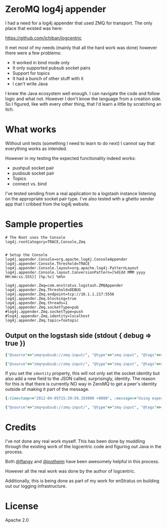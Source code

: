 # ZeroMQ log4j appender

I had a need for a log4j appender that used ZMQ for transport. The only place that existed was here:

https://github.com/ichiban/logcentric

It met most of my needs (mainly that all the hard work was done) however there were a few problems:

- It worked in bind mode only
- It only supported pubsub socket pairs
- Support for topics
- It had a bunch of other stuff with it
- I can't write Java

I knew the Java ecosystem well enough. I can navigate the code and follow logic and what not. However I don't know the language from a creation side. So I figured, like with every other thing, that I'd learn a little by scratching an itch.

# What works
Without unit tests (something I need to learn to do next) I cannot say that everything works as intended.

However in my testing the expected functionality indeed works:

- pushpull socket pair
- pusbsub socket pair
- Topics
- connect vs. bind

I've tested sending from a real application to a logstash instance listening on the appropriate socket pair type. I've also tested with a ghetto sender app that I cribbed from the log4j website.

# Sample properties

```
# The Root uses the Console
log4j.rootCategory=TRACE,Console,Zmq


# Setup the Console
log4j.appender.Console=org.apache.log4j.ConsoleAppender
log4j.appender.Console.Threshold=TRACE
log4j.appender.Console.layout=org.apache.log4j.PatternLayout
log4j.appender.Console.layout.ConversionPattern=[%d{dd MMM yyyy HH:mm:ss.SSS}] [%p.%c] %m%n

log4j.appender.Zmq=com.enstratus.logstash.ZMQAppender
log4j.appender.Zmq.Threshold=DEBUG
log4j.appender.Zmq.endpoint=tcp://10.1.1.217:5556
log4j.appender.Zmq.blocking=true
log4j.appender.Zmq.threads=1
log4j.appender.Zmq.socketType=pub
#log4j.appender.Zmq.socketType=push
#log4j.appender.Zmq.identity=localhost
log4j.appender.Zmq.topic=footopic
```

## Output on the logstash side (stdout { debug => true })

```ruby
{"@source"=>"zmq+pubsub://zmq-input/", "@type"=>"zmq-input", "@tags"=>[], "@fields"=>{"fqn"=>"org.apache.log4j.Category", "log"=>"foo.Log4jExample", "time"=>1333573229115, "level"=>"DEBUG", "msg"=>"Hello this is an debug message", "thread"=>"main", "info"=>{"file"=>"Log4jExample.java", "clazz"=>"foo.Log4jExample", "method"=>"main", "line"=>"17"}, "mdc"=>{}}, "@timestamp"=>"2012-04-04T21:00:29.150000Z", "@source_host"=>"zmq-input", "@source_path"=>"/", "@message"=>"{\"fqn\":\"org.apache.log4j.Category\",\"log\":\"foo.Log4jExample\",\"time\":1333573229115,\"level\":\"DEBUG\",\"msg\":\"Hello this is an debug message\",\"thread\":\"main\",\"info\":{\"file\":\"Log4jExample.java\",\"clazz\":\"foo.Log4jExample\",\"method\":\"main\",\"line\":\"17\"},\"mdc\":{}}"}

{"@source"=>"zmq+pubsub://zmq-input/", "@type"=>"zmq-input", "@tags"=>[], "@fields"=>{"fqn"=>"org.apache.log4j.Category", "log"=>"foo.Log4jExample", "time"=>1333573229146, "level"=>"INFO", "msg"=>"Hello this is an info message", "thread"=>"main", "info"=>{"file"=>"Log4jExample.java", "clazz"=>"foo.Log4jExample", "method"=>"main", "line"=>"18"}, "mdc"=>{}}, "@timestamp"=>"2012-04-04T21:00:29.169000Z", "@source_host"=>"zmq-input", "@source_path"=>"/", "@message"=>"{\"fqn\":\"org.apache.log4j.Category\",\"log\":\"foo.Log4jExample\",\"time\":1333573229146,\"level\":\"INFO\",\"msg\":\"Hello this is an info message\",\"thread\":\"main\",\"info\":{\"file\":\"Log4jExample.java\",\"clazz\":\"foo.Log4jExample\",\"method\":\"main\",\"line\":\"18\"},\"mdc\":{}}"}
```

If you set the `identity` property, this will not only set the socket identity but also add a new field to the JSON called, surprisingly, identity. The reason for this is that there is currently NO way in ZeroMQ to get a peer's identity outside of making it part of the message.

```ruby
{:timestamp=>"2012-04-05T15:39:59.193000 +0000", :message=>"Using experimental plugin 'zeromq'. This plugin is untested and may change in the future. For more information about plugin statuses, see http://logstash.net/docs/1.1.0.1/plugin-status ", :level=>:warn}{"@source"=>"zmq+pubsub://zmq-input/", "@type"=>"zmq-input", "@tags"=>[], "@fields"=>{"fqn"=>"org.apache.log4j.Category", "log"=>"foo.Log4jExample", "time"=>1333640489005, "level"=>"DEBUG", "msg"=>"Hello this is an debug message", "thread"=>"main", "info"=>{"file"=>"Log4jExample.java", "clazz"=>"foo.Log4jExample", "method"=>"main", "line"=>"17"}, "mdc"=>{}, "identity"=>"worker-e"}, "@timestamp"=>"2012-04-05T15:41:29.073000Z", "@source_host"=>"zmq-input", "@source_path"=>"/", "@message"=>"{\"fqn\":\"org.apache.log4j.Category\",\"log\":\"foo.Log4jExample\",\"time\":1333640489005,\"level\":\"DEBUG\",\"msg\":\"Hello this is an debug message\",\"thread\":\"main\",\"info\":{\"file\":\"Log4jExample.java\",\"clazz\":\"foo.Log4jExample\",\"method\":\"main\",\"line\":\"17\"},\"mdc\":{},\"identity\":\"worker-e\"}"}

{"@source"=>"zmq+pubsub://zmq-input/", "@type"=>"zmq-input", "@tags"=>[], "@fields"=>{"fqn"=>"org.apache.log4j.Category", "log"=>"foo.Log4jExample", "time"=>1333640489037, "level"=>"INFO", "msg"=>"Hello this is an info message", "thread"=>"main", "info"=>{"file"=>"Log4jExample.java", "clazz"=>"foo.Log4jExample", "method"=>"main", "line"=>"18"}, "mdc"=>{}, "identity"=>"worker-e"}, "@timestamp"=>"2012-04-05T15:41:29.093000Z", "@source_host"=>"zmq-input", "@source_path"=>"/", "@message"=>"{\"fqn\":\"org.apache.log4j.Category\",\"log\":\"foo.Log4jExample\",\"time\":1333640489037,\"level\":\"INFO\",\"msg\":\"Hello this is an info message\",\"thread\":\"main\",\"info\":{\"file\":\"Log4jExample.java\",\"clazz\":\"foo.Log4jExample\",\"method\":\"main\",\"line\":\"18\"},\"mdc\":{},\"identity\":\"worker-e\"}"}
```

# Credits
I've not done any real work myself. This has been done by muddling through the existing work of the logcentric code and figuring out Java in the process.

Both [@flangy](http://twitter.com/flangy) and [@jostheim](http://twitter.com/jostheim) have been awesomely helpful in this process.

However all the real work was done by the author of logcentric.

Additionally, this is being done as part of my work for enStratus on building out our logging infrastructure.

# License

Apache 2.0
